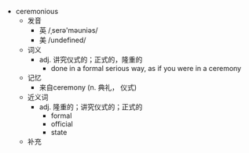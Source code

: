 - ceremonious
  - 发音
    - 英 /ˌserə'məuniəs/
    - 美 /undefined/
  - 词义
    - adj. 讲究仪式的；正式的，隆重的
      - done in a formal serious way, as if you were in a ceremony
  - 记忆
    - 来自ceremony (n. 典礼， 仪式)
  - 近义词
    - adj. 隆重的；讲究仪式的；正式的
      - formal
      - official
      - state
  - 补充
